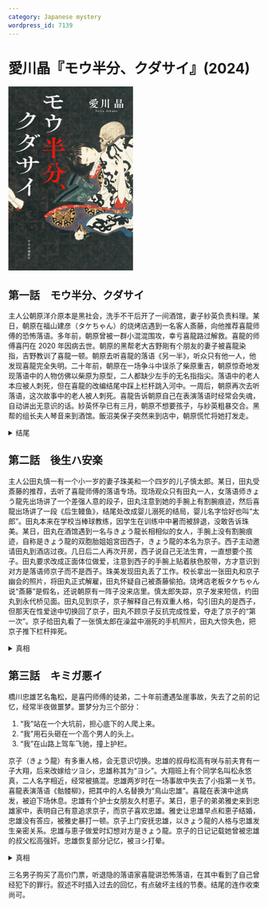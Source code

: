 ```yaml
---
category: Japanese mystery
wordpress_id: 7139
---
```


# 愛川晶『モウ半分、クダサイ』(2024)

<img src=images/2024b_cover.jpg width=250/>

## 第一話　モウ半分、クダサイ

主人公朝原洋介原本是黑社会，洗手不干后开了一间酒馆，妻子紗英负责料理。某日，朝原在福山建彦（タケちゃん）的烧烤店遇到一名客人斎藤，向他推荐喜龍师傅的恐怖落语。多年前，朝原曾被一群小混混围攻，幸亏喜龍路过解救。喜龍的师傅喜円在 2020 年因病去世。朝原的黑帮老大吉野剛有个朋友的妻子被喜龍染指，吉野教训了喜龍一顿。朝原去听喜龍的落语《另一半》，听众只有他一人，他发现喜龍完全失明。二十年前，朝原在一场争斗中误杀了柴原重吉，朝原惊奇地发现落语中的人物仿佛以柴原为原型，二人都缺少左手的无名指指尖。落语中的老人本应被人刺死，但在喜龍的改编结尾中踩上栏杆跳入河中。一周后，朝原再次去听落语，这次故事中的老人被人刺死。喜龍告诉朝原自己在表演落语时经常会失魂，自动讲出无意识的话。紗英怀孕已有三月，朝原不想要孩子，与紗英粗暴交合。黑帮的组长夫人琴音来到酒馆。飯沼美保子突然来到店中，朝原慌忙将她打发走。

<details><summary>结尾</summary>
美保子是朝原的前妻，和朝原有一个儿子飯沼陽介。朝原有恋母情结，管美保子叫“妈妈”。朝原杀死的柴原重吉是紗英的父亲，紗英了解真相后，和琴音一起斩断朝原的手指，然后将他杀死。
</details>

## 第二話　後生ハ安楽

主人公田丸慎一有一个小一岁的妻子珠美和一个四岁的儿子慎太郎。某日，田丸受斎藤的推荐，去听了喜龍师傅的落语专场。现场观众只有田丸一人，女落语师きょう龍先出场讲了一个差强人意的段子，田丸注意到她的手腕上有割腕痕迹，然后喜龍出场讲了一段《后生鳗鱼》，结尾处改成婴儿溺死的结局，婴儿名字恰好也叫“太郎”。田丸本来在学校当棒球教练，因学生在训练中中暑而被辞退，没敢告诉珠美。某日，田丸在酒馆遇到一名与きょう龍长相相似的女人，手腕上没有割腕痕迹，自称是きょう龍的双胞胎姐姐宮田西子，きょう龍的本名为京子。西子主动邀请田丸到酒店过夜。几日后二人再次开房，西子说自己无法生育，一直想要个孩子。田丸要求改成正面体位做爱，注意到西子的手腕上贴着肤色胶带，方才意识到对方是落语师京子而不是西子。珠美发现田丸丢了工作。校长拿出一张田丸和京子幽会的照片，将田丸正式解雇，田丸怀疑自己被斎藤偷拍。烧烤店老板タケちゃん说“斎藤”是假名，还说朝原有一阵子没来店里。慎太郎失踪，京子发来短信，约田丸到永代桥见面。田丸见到京子，京子解释自己有双重人格，勾引田丸的是西子，但那天在性爱途中切换回了京子，田丸不顾京子反抗完成性爱，夺走了京子的“第一次”。京子给田丸看了一张慎太郎在澡盆中溺死的手机照片，田丸大惊失色，把京子推下栏杆摔死。

<details><summary>真相</summary>
西子和京子是两个人，西子一直想自杀，冒充有多重人格的妹妹京子勾引田丸开房，并伪造了慎太郎溺亡的照片，触发田丸将自己推下栏杆，完成自杀协助。京子手腕上的“割痕”是用眼线笔画的线，用来暗示自己克服上台恐惧。
</details>

## 第三話　キミガ悪イ

橋川忠雄艺名亀松，是喜円师傅的徒弟，二十年前遭遇坠崖事故，失去了之前的记忆，经常半夜做噩梦。噩梦分为三个部分：
1. “我”站在一个大坑前，担心底下的人爬上来。
2. “我”用石头砸在一个高个男人的头上。
3. “我”在山路上驾车飞驰，撞上护栏。

京子（きょう龍）有多重人格，会无意识切换。忠雄的叔母松高有咲与前夫育有一子大翔，后来改嫁给ツヨシ，忠雄称其为“ヨシ”。大翔班上有个同学名叫松永悠真，二人名字相近，经常被搞混。忠雄两岁时在一场事故中失去了小指第一关节。喜龍表演落语《骷髅柳》，把其中的人名替换为“鳥山忠雄”。喜龍在表演中途病发，被迫下场休息。忠雄有个护士女朋友久村恵子。某日，恵子的弟弟雅史来到忠雄家中，表明自己有意追求京子，而京子喜欢忠雄。雅史让忠雄早点和恵子结婚，忠雄没有答应，被雅史暴打一顿。京子上门安抚忠雄，以きょう龍的人格与忠雄发生亲密关系。忠雄与恵子做爱时幻想对方是きょう龍。京子的日记记载她曾被忠雄的叔父松高强奸。忠雄恢复部分记忆，被ヨシ打晕。

<details><summary>真相</summary>
吉野剛 = タケシ = ツヨシ。忠雄年轻时加入黑帮，吉野是黑帮干部，结婚后改姓ツヨシ。吉野和忠雄一样缺少一截小指，某日带着朝原、忠雄杀死了情敌宮田大輔，还要迷奸杀害大輔的女儿京子。忠雄用石头砸晕タケシ，驾车逃跑时发生事故，从此失忆，京子也发生解离性健忘。吉野弄瞎了喜龍的眼睛，喜龍改编落语剧情，是为了帮助忠雄恢复记忆。结尾喜龍和京子杀死吉野和忠雄，完成复仇。
</details>

三名男子购买了高价门票，听退隐的落语家喜龍讲恐怖落语，在其中看到了自己曾经犯下的罪行。叙述不时插入过去的回忆，有点破坏主线的节奏。结尾的连作收束尚可。